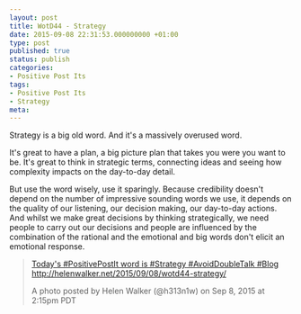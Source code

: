 ```yaml
---
layout: post
title: WotD44 - Strategy
date: 2015-09-08 22:31:53.000000000 +01:00
type: post
published: true
status: publish
categories:
- Positive Post Its
tags:
- Positive Post Its
- Strategy
meta:
---
```

<p>Strategy is a big old word. And it's a massively overused word.</p>
<p>It's great to have a plan, a big picture plan that takes you were you want to be. It's great to think in strategic terms, connecting ideas and seeing how complexity impacts on the day-to-day detail.</p>
<p>But use the word wisely, use it sparingly. Because credibility doesn't depend on the number of impressive sounding words we use, it depends on the quality of our listening, our decision making, our day-to-day actions. And whilst we make great decisions by thinking strategically, we need people to carry out our decisions and people are influenced by the combination of the rational and the emotional and big words don't elicit an emotional response.</p>
<blockquote class="instagram-media" data-instgrm-captioned="" data-instgrm-version="4">
<div>
<div></div>
<p><a href="https://instagram.com/p/7YmRG8CHuc/" target="_top">Today's #PositivePostIt word is #Strategy #AvoidDoubleTalk #Blog http://helenwalker.net/2015/09/08/wotd44-strategy/</a></p>
<p>A photo posted by Helen Walker (@h313n1w) on <time datetime="2015-09-08T21:15:26+00:00">Sep 8, 2015 at 2:15pm PDT</time></p>
</div>
</blockquote>
